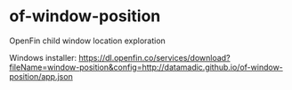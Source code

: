 # of-window-position
OpenFin child window location exploration

Windows installer: 
https://dl.openfin.co/services/download?fileName=window-position&config=http://datamadic.github.io/of-window-position/app.json